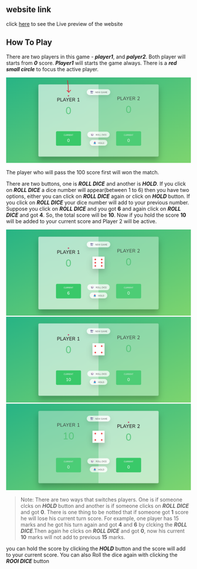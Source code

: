 ## website link
click [here](https://sumanislam.github.io/pig-game/) to see the Live preview of the website

## How To Play
There are two players in this game - **_player1_**, and **_palyer2_**. Both player will starts from **_0_** score. **_Player1_** will starts the game always. There is a **_red small circle_** to focus the active player.

<img src="/readmeimage/1.png"/>

<p>The player who will pass the 100 score first will won the match.</p>

There are two buttons, one is **_ROLL DICE_** and another is **_HOLD_**. If you click on **_ROLL DICE_** a dice number will appear(between 1 to 6) then you have two options, either you can  click on **_ROLL DICE_** again or click on **_HOLD_** button. If you click on **_ROLL DICE_** your dice number will add to your previous number. Suppose you click on **_ROLL DICE_** and you got **6** and again click on **_ROLL DICE_** and got **4**. So, the total score will be **10**. Now if you hold the score **10** will be added to your current score and Player 2 will be active.

<img src="/readmeimage/2.png">
<img src="readmeimage/3.png">
<img src="readmeimage/4.png">

>Note: There are two ways that switches players. One is if someone clcks on **_HOLD_** button and another is if someone clicks on **_ROLL DICE_** and got **0**. There is one thing to be notted that if someone got **1** score he will lose his current turn score. For example, one player has 15 marks and he got his turn again and got **4** and **6** by clcking the **_ROLL DICE_**.Then again he clicks on **_ROLL DICE_** and got **0**, now his current **10** marks will not add to previous **15** marks.







you can hold the score by clicking the **_HOLD_** button and the score will add to your current score. You can also Roll the dice again with clicking the **_ROOl DICE_** button<p>
